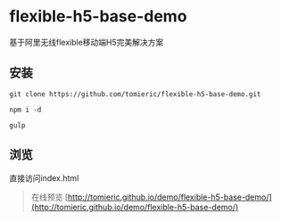 # flexible-h5-base-demo
基于阿里无线flexible移动端H5完美解决方案

## 安装

    git clone https://github.com/tomieric/flexible-h5-base-demo.git

    npm i -d

    gulp

## 浏览

   直接访问index.html


> 在线预览 [http://tomieric.github.io/demo/flexible-h5-base-demo/](http://tomieric.github.io/demo/flexible-h5-base-demo/)
